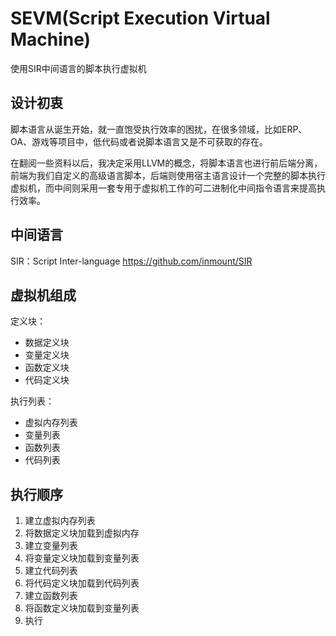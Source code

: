 # SEVM(Script Execution Virtual Machine)

使用SIR中间语言的脚本执行虚拟机

## 设计初衷

脚本语言从诞生开始，就一直饱受执行效率的困扰，在很多领域，比如ERP、OA、游戏等项目中，低代码或者说脚本语言又是不可获取的存在。

在翻阅一些资料以后，我决定采用LLVM的概念，将脚本语言也进行前后端分离，前端为我们自定义的高级语言脚本，后端则使用宿主语言设计一个完整的脚本执行虚拟机，而中间则采用一套专用于虚拟机工作的可二进制化中间指令语言来提高执行效率。

## 中间语言

SIR：Script Inter-language <https://github.com/inmount/SIR>

## 虚拟机组成

定义块：

* 数据定义块
* 变量定义块
* 函数定义块
* 代码定义块

执行列表：

* 虚拟内存列表
* 变量列表
* 函数列表
* 代码列表

## 执行顺序

1. 建立虚拟内存列表
2. 将数据定义块加载到虚拟内存
3. 建立变量列表
4. 将变量定义块加载到变量列表
5. 建立代码列表
6. 将代码定义块加载到代码列表
7. 建立函数列表
8. 将函数定义块加载到变量列表
9. 执行